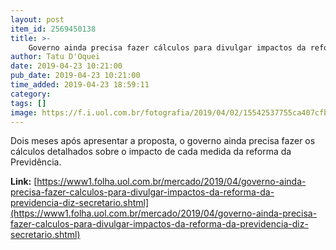 ```yaml
---
layout: post
item_id: 2569450138
title: >-
    Governo ainda precisa fazer cálculos para divulgar impactos da reforma da Previdência, diz secretário
author: Tatu D'Oquei
date: 2019-04-23 10:21:00
pub_date: 2019-04-23 10:21:00
time_added: 2019-04-23 18:59:11
category: 
tags: []
image: https://f.i.uol.com.br/fotografia/2019/04/02/15542537755ca407cfb4264_1554253775_3x2_rt.jpg
---
```


Dois meses após apresentar a proposta, o governo ainda precisa fazer os cálculos detalhados sobre o impacto de cada medida da reforma da Previdência.

**Link:** [https://www1.folha.uol.com.br/mercado/2019/04/governo-ainda-precisa-fazer-calculos-para-divulgar-impactos-da-reforma-da-previdencia-diz-secretario.shtml](https://www1.folha.uol.com.br/mercado/2019/04/governo-ainda-precisa-fazer-calculos-para-divulgar-impactos-da-reforma-da-previdencia-diz-secretario.shtml)

